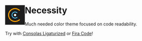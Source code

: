 # Necessity <img src="icons/dark.png" alt="icon" width="64" height="64" align="left" valign="middle">

Much needed color theme focused on code readability.


Try with [Consolas Ligaturized](https://github.com/somq/consolas-ligaturized/) or [Fira Code](https://github.com/tonsky/FiraCode)!